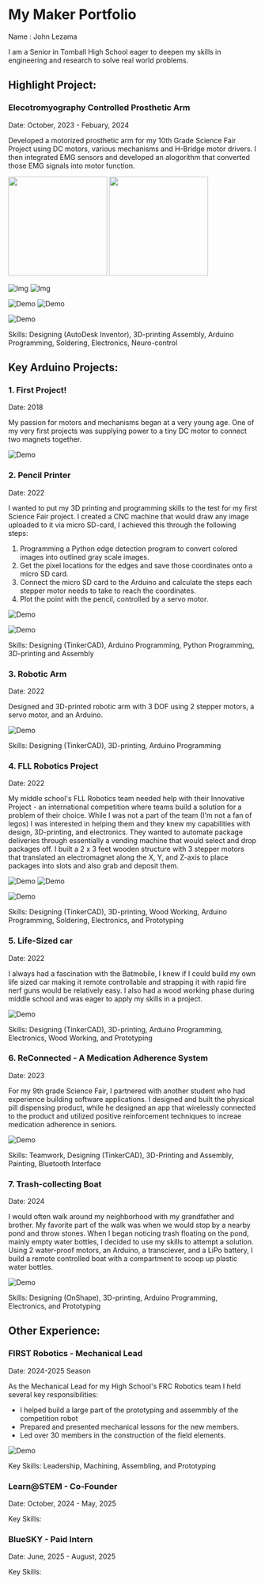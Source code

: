 
# My Maker Portfolio
Name : John Lezama

I am a Senior in Tomball High School eager to deepen my skills in engineering and research to solve real world problems.

## Highlight Project:

### Elecotromyography Controlled Prosthetic Arm
Date: October, 2023 - Febuary, 2024

Developed a motorized prosthetic arm for my 10th Grade Science Fair Project using DC motors, various mechanisms and H-Bridge motor drivers. I then integrated EMG sensors and developed an alogorithm that converted those EMG signals into motor function. 

<img src="https://github.com/JohnLezama/Maker-Portfolio/blob/main/Assets/Images/HandSketch.jpeg" width="200"> <img src="https://github.com/JohnLezama/Maker-Portfolio/blob/main/Assets/Images/HandSketch2.jpeg" width="200">

![Img](Assets/Images/ElbowDownProsthetic.jpeg) ![Img](Assets/Images/UpperBodyWithIronManHelmet.jpeg)

![Demo](Assets/ProstheticArm.gif)       ![Demo](Assets/ForearmTestProstheticArm.gif)

![Demo](Assets/ProstheticArmDECA.gif)


Skills: Designing (AutoDesk Inventor), 3D-printing Assembly, Arduino Programming, Soldering, Electronics, Neuro-control

## Key Arduino Projects:

  ### 1. First Project!
  Date: 2018

  My passion for motors and mechanisms began at a very young age. One of my very first projects was supplying power to a tiny DC motor to connect two magnets together.
  
  ![Demo](Assets/1stProject.gif)
  
  ### 2. Pencil Printer
  Date: 2022

   I wanted to put my 3D printing and programming skills to the test for my first Science Fair project. I created a CNC machine that would draw any image uploaded to it via micro SD-card, I achieved this through the following steps:
  1. Programming a Python edge detection program to convert colored images into outlined gray scale images.
  2. Get the pixel locations for the edges and save those coordinates onto a micro SD card.
  3. Connect the micro SD card to the Arduino and calculate the steps each stepper motor needs to take to reach the coordinates.
  4. Plot the point with the pencil, controlled by a servo motor.
  
  ![Demo](Assets/PencilPrinter1.gif)

  ![Demo](Assets/PencilPrinter2.gif)

  Skills: Designing (TinkerCAD), Arduino Programming, Python Programming, 3D-printing and Assembly

### 3. Robotic Arm
Date: 2022

Designed and 3D-printed robotic arm with 3 DOF using 2 stepper motors, a servo motor, and an Arduino.

![Demo](Assets/RoboticArm.gif)

 Skills: Designing (TinkerCAD), 3D-printing, Arduino Programming

 ### 4. FLL Robotics Project
Date: 2022

My middle school's FLL Robotics team needed help with their Innovative Project - an international competition where teams build a solution for a problem of their choice. While I was not a part of the team (I'm not a fan of legos) I was interested in helping them and they knew my capabilities with design, 3D-printing, and electronics. They wanted to automate package deliveries through essentially a vending machine that would select and drop packages off. I built a 2 x 3 feet wooden structure with 3 stepper motors that translated an electromagnet along the X, Y, and Z-axis to place packages into slots and also grab and deposit them.

![Demo](Assets/8thGradeRobotics1.gif) ![Demo](Assets/8thGradeRobotics2.gif)   

![Demo](Assets/8thGradeRobotics2(1).gif)

Skills: Designing (TinkerCAD), 3D-printing, Wood Working, Arduino Programming, Soldering, Electronics, and Prototyping

 ### 5. Life-Sized car
Date: 2022

I always had a fascination with the Batmobile, I knew if I could build my own life sized car making it remote controllable and strapping it with rapid fire nerf guns would be relatively easy. I also had a wood working phase during middle school and was eager to apply my skills in a project.

![Demo](Assets/Car.gif)

Skills: Designing (TinkerCAD), 3D-printing, Arduino Programming, Electronics, Wood Working, and Prototyping

### 6. ReConnected - A Medication Adherence System 
Date: 2023

For my 9th grade Science Fair, I partnered with another student who had experience building software applications. I designed and built the physical pill dispensing product, while he designed an app that wirelessly connected to the product and utilized positive reinforcement techniques to increae medication adherence in seniors.

![Demo](Assets/ReConnectedPillDispenser.gif)

Skills: Teamwork, Designing (TinkerCAD), 3D-Printing and Assembly, Painting, Bluetooth Interface

### 7. Trash-collecting Boat
Date: 2024

I would often walk around my neighborhood with my grandfather and brother. My favorite part of the walk was when we would stop by a nearby pond and throw stones. When I began noticing trash floating on the pond, mainly empty water bottles, I decided to use my skills to attempt a solution. Using 2 water-proof motors, an Arduino, a transciever, and a LiPo battery, I build a remote controlled boat with a compartment to scoop up plastic water bottles.

![Demo](Assets/Boat.gif)

Skills: Designing (OnShape), 3D-printing, Arduino Programming, Electronics, and Prototyping

## Other Experience:

### FIRST Robotics - Mechanical Lead
Date: 2024-2025 Season

As the Mechanical Lead for my High School's FRC Robotics team I held several key responsibilities:
* I helped build a large part of the prototyping and assemmbly of the competition robot 
* Prepared and presented mechanical lessons for the new members.
* Led over 30 members in the construction of the field elements. 

![Demo](Assets/FRCRoboticsVideo.gif)


Key Skills: Leadership, Machining, Assembling, and Prototyping

### Learn@STEM - Co-Founder
Date: October, 2024 - May, 2025

Key Skills:

### BlueSKY - Paid Intern
Date: June, 2025 - August, 2025

Key Skills:




























